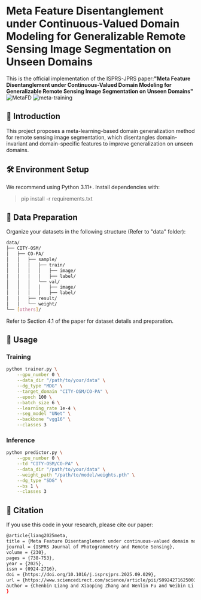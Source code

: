 # Meta Feature Disentanglement under Continuous-Valued Domain Modeling for Generalizable Remote Sensing Image Segmentation on Unseen Domains

This is the official implementation of the ISPRS-JPRS paper:**"Meta Feature Disentanglement under Continuous-Valued Domain Modeling for Generalizable Remote Sensing Image Segmentation on Unseen Domains"**
![MetaFD](https://github.com/user-attachments/assets/655797b8-8bc8-423e-8932-7c3a505001fd)
![meta-training](https://github.com/user-attachments/assets/75123968-22f9-4cc2-9622-d056025249a0)

## 📌 Introduction
This project proposes a meta-learning-based domain generalization method for remote sensing image segmentation, which disentangles domain-invariant and domain-specific features to improve generalization on unseen domains.

## 🛠 Environment Setup
We recommend using Python 3.11+. Install dependencies with:
>pip install -r requirements.txt

## 📁 Data Preparation
Organize your datasets in the following structure (Refer to "data" folder):
```bash
data/
├── CITY-OSM/
│   ├── CO-PA/
│   │   ├── sample/
│   │   │   ├── train/
│   │   │   │   ├── image/
│   │   │   │   ├── label/
│   │   │   └── val/
│   │   │   │   ├── image/
│   │   │   │   ├── label/
│   │   ├── result/
│   │   └── weight/
└── [others]/
```
Refer to Section 4.1 of the paper for dataset details and preparation.

## 🚀 Usage
### Training
```bash
python trainer.py \
    --gpu_number 0 \
    --data_dir "/path/to/your/data" \
    --dg_type "MDG" \
    --target_domain "CITY-OSM/CO-PA" \
    --epoch 100 \
    --batch_size 6 \
    --learning_rate 1e-4 \
    --seg_model "UNet" \
    --backbone "vgg16" \
    --classes 3
```

### Inference
```bash
python predictor.py \
    --gpu_number 0 \
    --td "CITY-OSM/CO-PA" \
    --data_dir "/path/to/your/data" \
    --weight_path "/path/to/model/weights.pth" \
    --dg_type "SDG" \
    --bs 1 \
    --classes 3
```

## 📜 Citation
If you use this code in your research, please cite our paper:
```bash
@article{liang2025meta,
title = {Meta Feature Disentanglement under continuous-valued domain modeling for generalizable remote sensing image segmentation on unseen domains},
journal = {ISPRS Journal of Photogrammetry and Remote Sensing},
volume = {230},
pages = {738-753},
year = {2025},
issn = {0924-2716},
doi = {https://doi.org/10.1016/j.isprsjprs.2025.09.029},
url = {https://www.sciencedirect.com/science/article/pii/S0924271625003879},
author = {Chenbin Liang and Xiaoping Zhang and Wenlin Fu and Weibin Li and Yunyun Dong},
}
```